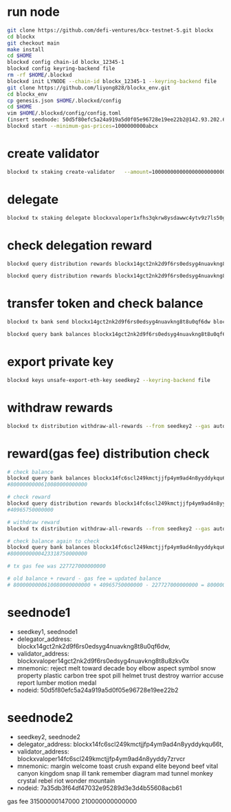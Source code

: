 # run node
```sh
git clone https://github.com/defi-ventures/bcx-testnet-5.git blockx
cd blockx
git checkout main
make install
cd $HOME
blockxd config chain-id blockx_12345-1
blockxd config keyring-backend file
rm -rf $HOME/.blockxd
blockxd init LYNODE --chain-id blockx_12345-1 --keyring-backend file
git clone https://github.com/liyong828/blockx_env.git
cd blockx_env
cp genesis.json $HOME/.blockxd/config
cd $HOME
vim $HOME/.blockxd/config/config.toml
(insert seednode: 50d5f80efc5a24a919a5d0f05e96728e19ee22b2@142.93.202.64:26656,7a35db3f64df47032e95289d3e3d4b55608acb61@143.93.3.163:26656)
blockxd start --minimum-gas-prices=1000000000abcx
```

# create validator
```sh
blockxd tx staking create-validator   --amount=1000000000000000000000000abcx   --pubkey=$(blockxd tendermint show-validator)   --moniker="LYNODE"   --chain-id=blockx_12345-1   --commission-rate="0.05"   --commission-max-rate="0.10"   --commission-max-change-rate="0.01"   --min-self-delegation="1000000"   --gas="300000"   --gas-prices="1000000000abcx"   --from=ly --keyring-backend file
```
# delegate
```sh
blockxd tx staking delegate blockxvaloper1xfhs3qkrw8ysdawwc4ytv9z7ls50gftua287d5 10000000000000000000abcx --from blockx14mwtus7ha6e6kdhytrl4km8au9lfvugdtlvjxh --chain-id blockx_12345-1 --fees 210000000000000abcx
```
# check delegation reward
```sh
blockxd query distribution rewards blockx14gct2nk2d9f6rs0edsyg4nuavkng8t8u0qf6dw blockxvaloper14gct2nk2d9f6rs0edsyg4nuavkng8t8u8zkv0x --keyring-backend file --chain-id blockx_12345-1

blockxd query distribution rewards blockx14gct2nk2d9f6rs0edsyg4nuavkng8t8u0qf6dw blockxvaloper14fc6scl249kmctjjfp4ym9ad4n8yyddy7zrvcr --keyring-backend file --chain-id blockx_12345-1
```

# transfer token and check balance
```sh
blockxd tx bank send blockx14gct2nk2d9f6rs0edsyg4nuavkng8t8u0qf6dw blockx14fc6scl249kmctjjfp4ym9ad4n8yyddykqu66t 9000000000000000000000000abcx --keyring-backend file --chain-id blockx_12345-1 --gas 210000 --gas-prices 1000000000abcx

blockxd query bank balances blockx14gct2nk2d9f6rs0edsyg4nuavkng8t8u0qf6dw --keyring-backend file --chain-id blockx_12345-1
```

# export private key
```sh
blockxd keys unsafe-export-eth-key seedkey2 --keyring-backend file
```

# withdraw rewards
```sh
blockxd tx distribution withdraw-all-rewards --from seedkey2 --gas auto --gas-adjustment 1.5 --gas-prices 1000000000abcx
```

# reward(gas fee) distribution check
```sh
# check balance
blockxd query bank balances blockx14fc6scl249kmctjjfp4ym9ad4n8yyddykqu66t  --keyring-backend file --chain-id blockx_12345-1
#8000000000610080000000000

# check reward
blockxd query distribution rewards blockx14fc6scl249kmctjjfp4ym9ad4n8yyddykqu66t  blockxvaloper14fc6scl249kmctjjfp4ym9ad4n8yyddy7zrvcr --keyring-backend file --chain-id blockx_12345-1
#40965750000000

# withdraw reward
blockxd tx distribution withdraw-all-rewards --from seedkey2 --gas auto --gas-adjustment 1.5 --gas-prices 1000000000abcx

# check balance again to check 
blockxd query bank balances blockx14fc6scl249kmctjjfp4ym9ad4n8yyddykqu66t  --keyring-backend file --chain-id blockx_12345-1
#8000000000423318750000000

# tx gas fee was 227727000000000

# old balance + reward - gas fee = updated balance
# 8000000000610080000000000 + 40965750000000 - 227727000000000 = 8000000000423318750000000

```
# seednode1
* seedkey1, seednode1
* delegator_address: blockx14gct2nk2d9f6rs0edsyg4nuavkng8t8u0qf6dw,
* validator_address:
blockxvaloper14gct2nk2d9f6rs0edsyg4nuavkng8t8u8zkv0x
* mnemonic: reject melt toward decade boy elbow aspect symbol snow property plastic carbon tree spot pill helmet trust destroy warrior accuse report lumber motion medal
* nodeid: 50d5f80efc5a24a919a5d0f05e96728e19ee22b2

# seednode2
* seedkey2, seednode2
* delegator_address: blockx14fc6scl249kmctjjfp4ym9ad4n8yyddykqu66t,
* validator_address:
blockxvaloper14fc6scl249kmctjjfp4ym9ad4n8yyddy7zrvcr
* mnemonic: margin welcome toast crush expand elite beyond beef vital canyon kingdom snap ill tank remember diagram mad tunnel monkey crystal rebel riot wonder mountain
* nodeid: 7a35db3f64df47032e95289d3e3d4b55608acb61

gas fee
31500000147000
210000000000000
